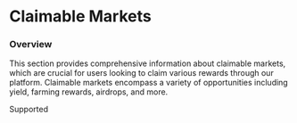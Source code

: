 # Claimable Markets

### Overview

This section provides comprehensive information about claimable markets, which are crucial for users looking to claim various rewards through our platform. Claimable markets encompass a variety of opportunities including yield, farming rewards, airdrops, and more.



Supported
